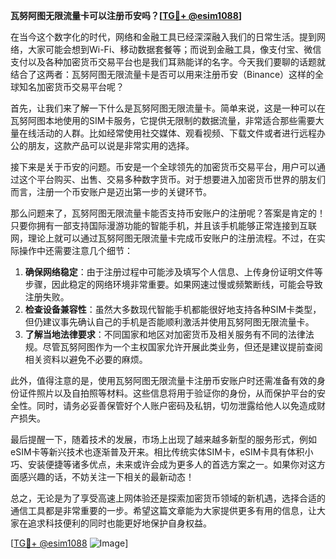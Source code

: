 **瓦努阿图无限流量卡可以注册币安吗？[[TG💪+ @esim1088](https://t.me/s/esim1088)]**

在当今这个数字化的时代，网络和金融工具已经深深融入我们的日常生活。提到网络，大家可能会想到Wi-Fi、移动数据套餐等；而说到金融工具，像支付宝、微信支付以及各种加密货币交易平台也是我们耳熟能详的名字。今天我们要聊的话题就结合了这两者：瓦努阿图无限流量卡是否可以用来注册币安（Binance）这样的全球知名加密货币交易平台呢？

首先，让我们来了解一下什么是瓦努阿图无限流量卡。简单来说，这是一种可以在瓦努阿图本地使用的SIM卡服务，它提供无限制的数据流量，非常适合那些需要大量在线活动的人群。比如经常使用社交媒体、观看视频、下载文件或者进行远程办公的朋友，这款产品可以说是非常实用的选择。

接下来是关于币安的问题。币安是一个全球领先的加密货币交易平台，用户可以通过这个平台购买、出售、交易多种数字货币。对于想要进入加密货币世界的朋友们而言，注册一个币安账户是迈出第一步的关键环节。

那么问题来了，瓦努阿图无限流量卡能否支持币安账户的注册呢？答案是肯定的！只要你拥有一部支持国际漫游功能的智能手机，并且该手机能够正常连接到互联网，理论上就可以通过瓦努阿图无限流量卡完成币安账户的注册流程。不过，在实际操作中还需要注意几个细节：

1. **确保网络稳定**：由于注册过程中可能涉及填写个人信息、上传身份证明文件等步骤，因此稳定的网络环境非常重要。如果网速过慢或频繁断线，可能会导致注册失败。
2. **检查设备兼容性**：虽然大多数现代智能手机都能很好地支持各种SIM卡类型，但仍建议事先确认自己的手机是否能顺利激活并使用瓦努阿图无限流量卡。
3. **了解当地法律要求**：不同国家和地区对加密货币及相关服务有不同的法律法规。尽管瓦努阿图作为一个主权国家允许开展此类业务，但还是建议提前查阅相关资料以避免不必要的麻烦。

此外，值得注意的是，使用瓦努阿图无限流量卡注册币安账户时还需准备有效的身份证件照片以及自拍照等材料。这些信息将用于验证你的身份，从而保护平台的安全性。同时，请务必妥善保管好个人账户密码及私钥，切勿泄露给他人以免造成财产损失。

最后提醒一下，随着技术的发展，市场上出现了越来越多新型的服务形式，例如eSIM卡等新兴技术也逐渐普及开来。相比传统实体SIM卡，eSIM卡具有体积小巧、安装便捷等诸多优点，未来或许会成为更多人的首选方案之一。如果你对这方面感兴趣的话，不妨关注一下相关的最新动态！

总之，无论是为了享受高速上网体验还是探索加密货币领域的新机遇，选择合适的通信工具都是非常重要的一步。希望这篇文章能为大家提供更多有用的信息，让大家在追求科技便利的同时也能更好地保护自身权益。

[[TG💪+ @esim1088](https://t.me/s/esim1088) ![Image](https://i.postimg.cc/4NQfJmqS/Snipaste-2025-05-13-00-14-12.png)]